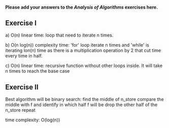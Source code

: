 #### Please add your answers to the ***Analysis of  Algorithms*** exercises here.

## Exercise I

a) O(n) linear time: loop that need to iterate n times. 


b) O(n log(n)) complexity time: 'for' loop iterate n times and 'while' is iterating lon(n) time as there is a 
   multiplication operation by 2 that cut time every time in half.


c) O(n) linear time: recursive function without other loops inside. It will take n times to reach the base case 

## Exercise II

Best algorithm will be binary search:
find the middle of n_store
compare the middle with f and identify in which half f will be
drop the other half of the n_store
repeat

time complexity: O(log(n))

